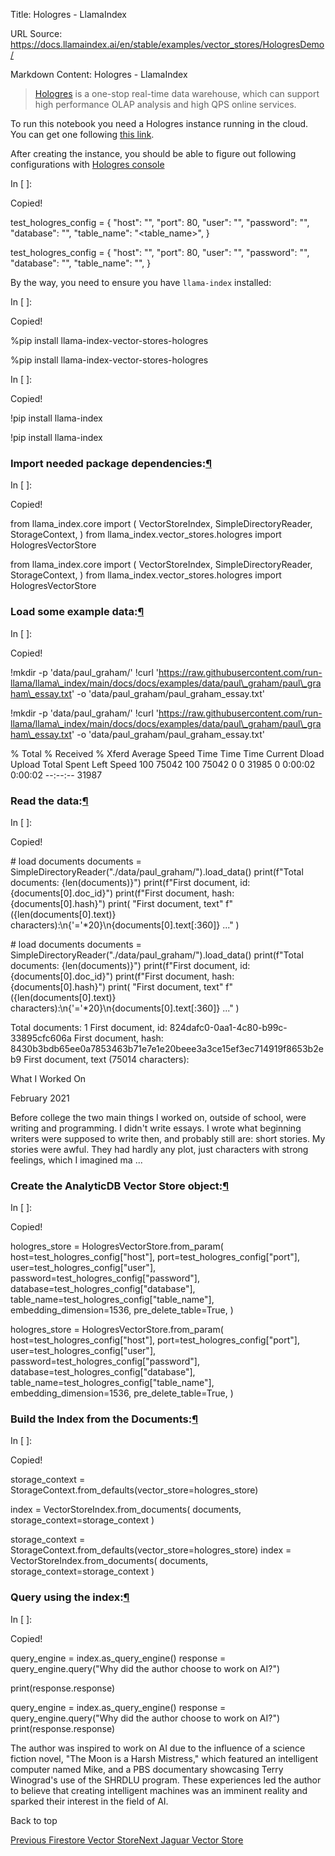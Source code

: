 Title: Hologres - LlamaIndex

URL Source: https://docs.llamaindex.ai/en/stable/examples/vector_stores/HologresDemo/

Markdown Content:
Hologres - LlamaIndex


> [Hologres](https://www.alibabacloud.com/help/en/hologres/) is a one-stop real-time data warehouse, which can support high performance OLAP analysis and high QPS online services.

To run this notebook you need a Hologres instance running in the cloud. You can get one following [this link](https://www.alibabacloud.com/help/en/hologres/getting-started/purchase-a-hologres-instance#task-1918224).

After creating the instance, you should be able to figure out following configurations with [Hologres console](https://www.alibabacloud.com/help/en/hologres/user-guide/instance-list?spm=a2c63.p38356.0.0.79b34766nhwskN)

In \[ \]:

Copied!

test\_hologres\_config \= {
    "host": "<host>",
    "port": 80,
    "user": "<user>",
    "password": "<password>",
    "database": "<database>",
    "table\_name": "<table\_name>",
}

test\_hologres\_config = { "host": "", "port": 80, "user": "", "password": "", "database": "", "table\_name": "", }

By the way, you need to ensure you have `llama-index` installed:

In \[ \]:

Copied!

%pip install llama\-index\-vector\-stores\-hologres

%pip install llama-index-vector-stores-hologres

In \[ \]:

Copied!

!pip install llama\-index

!pip install llama-index

### Import needed package dependencies:[¶](https://docs.llamaindex.ai/en/stable/examples/vector_stores/HologresDemo/#import-needed-package-dependencies)

In \[ \]:

Copied!

from llama\_index.core import (
    VectorStoreIndex,
    SimpleDirectoryReader,
    StorageContext,
)
from llama\_index.vector\_stores.hologres import HologresVectorStore

from llama\_index.core import ( VectorStoreIndex, SimpleDirectoryReader, StorageContext, ) from llama\_index.vector\_stores.hologres import HologresVectorStore

### Load some example data:[¶](https://docs.llamaindex.ai/en/stable/examples/vector_stores/HologresDemo/#load-some-example-data)

In \[ \]:

Copied!

!mkdir \-p 'data/paul\_graham/'
!curl 'https://raw.githubusercontent.com/run-llama/llama\_index/main/docs/docs/examples/data/paul\_graham/paul\_graham\_essay.txt' \-o 'data/paul\_graham/paul\_graham\_essay.txt'

!mkdir -p 'data/paul\_graham/' !curl 'https://raw.githubusercontent.com/run-llama/llama\_index/main/docs/docs/examples/data/paul\_graham/paul\_graham\_essay.txt' -o 'data/paul\_graham/paul\_graham\_essay.txt'

  % Total    % Received % Xferd  Average Speed   Time    Time     Time  Current
                                 Dload  Upload   Total   Spent    Left  Speed
100 75042  100 75042    0     0  31985      0  0:00:02  0:00:02 --:--:-- 31987

### Read the data:[¶](https://docs.llamaindex.ai/en/stable/examples/vector_stores/HologresDemo/#read-the-data)

In \[ \]:

Copied!

\# load documents
documents \= SimpleDirectoryReader("./data/paul\_graham/").load\_data()
print(f"Total documents: {len(documents)}")
print(f"First document, id: {documents\[0\].doc\_id}")
print(f"First document, hash: {documents\[0\].hash}")
print(
    "First document, text"
    f" ({len(documents\[0\].text)} characters):\\n{'='\*20}\\n{documents\[0\].text\[:360\]} ..."
)

\# load documents documents = SimpleDirectoryReader("./data/paul\_graham/").load\_data() print(f"Total documents: {len(documents)}") print(f"First document, id: {documents\[0\].doc\_id}") print(f"First document, hash: {documents\[0\].hash}") print( "First document, text" f" ({len(documents\[0\].text)} characters):\\n{'='\*20}\\n{documents\[0\].text\[:360\]} ..." )

Total documents: 1
First document, id: 824dafc0-0aa1-4c80-b99c-33895cfc606a
First document, hash: 8430b3bdb65ee0a7853463b71e7e1e20beee3a3ce15ef3ec714919f8653b2eb9
First document, text (75014 characters):



What I Worked On

February 2021

Before college the two main things I worked on, outside of school, were writing and programming. I didn't write essays. I wrote what beginning writers were supposed to write then, and probably still are: short stories. My stories were awful. They had hardly any plot, just characters with strong feelings, which I imagined ma ...

### Create the AnalyticDB Vector Store object:[¶](https://docs.llamaindex.ai/en/stable/examples/vector_stores/HologresDemo/#create-the-analyticdb-vector-store-object)

In \[ \]:

Copied!

hologres\_store \= HologresVectorStore.from\_param(
    host\=test\_hologres\_config\["host"\],
    port\=test\_hologres\_config\["port"\],
    user\=test\_hologres\_config\["user"\],
    password\=test\_hologres\_config\["password"\],
    database\=test\_hologres\_config\["database"\],
    table\_name\=test\_hologres\_config\["table\_name"\],
    embedding\_dimension\=1536,
    pre\_delete\_table\=True,
)

hologres\_store = HologresVectorStore.from\_param( host=test\_hologres\_config\["host"\], port=test\_hologres\_config\["port"\], user=test\_hologres\_config\["user"\], password=test\_hologres\_config\["password"\], database=test\_hologres\_config\["database"\], table\_name=test\_hologres\_config\["table\_name"\], embedding\_dimension=1536, pre\_delete\_table=True, )

### Build the Index from the Documents:[¶](https://docs.llamaindex.ai/en/stable/examples/vector_stores/HologresDemo/#build-the-index-from-the-documents)

In \[ \]:

Copied!

storage\_context \= StorageContext.from\_defaults(vector\_store\=hologres\_store)

index \= VectorStoreIndex.from\_documents(
    documents, storage\_context\=storage\_context
)

storage\_context = StorageContext.from\_defaults(vector\_store=hologres\_store) index = VectorStoreIndex.from\_documents( documents, storage\_context=storage\_context )

### Query using the index:[¶](https://docs.llamaindex.ai/en/stable/examples/vector_stores/HologresDemo/#query-using-the-index)

In \[ \]:

Copied!

query\_engine \= index.as\_query\_engine()
response \= query\_engine.query("Why did the author choose to work on AI?")

print(response.response)

query\_engine = index.as\_query\_engine() response = query\_engine.query("Why did the author choose to work on AI?") print(response.response)

The author was inspired to work on AI due to the influence of a science fiction novel, "The Moon is a Harsh Mistress," which featured an intelligent computer named Mike, and a PBS documentary showcasing Terry Winograd's use of the SHRDLU program. These experiences led the author to believe that creating intelligent machines was an imminent reality and sparked their interest in the field of AI.

Back to top

[Previous Firestore Vector Store](https://docs.llamaindex.ai/en/stable/examples/vector_stores/FirestoreVectorStore/)[Next Jaguar Vector Store](https://docs.llamaindex.ai/en/stable/examples/vector_stores/JaguarIndexDemo/)
